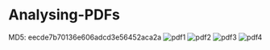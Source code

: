 # Analysing-PDFs
MD5: eecde7b70136e606adcd3e56452aca2a
![pdf1](https://user-images.githubusercontent.com/107531426/181880046-1436296e-1070-4409-a32b-c481a3ef6e05.PNG)
![pdf2](https://user-images.githubusercontent.com/107531426/181880051-2e92c585-cfb7-43b6-b572-8800a73b6476.PNG)
![pdf3](https://user-images.githubusercontent.com/107531426/181880055-baf66f4e-3224-4cdf-a044-832f2a423d3d.PNG)
![pdf4](https://user-images.githubusercontent.com/107531426/181880057-8fd92e48-a637-4c0c-b542-0e2a9029523b.PNG)
